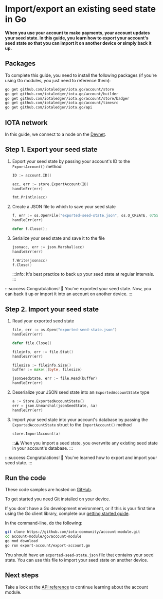 # Import/export an existing seed state in Go

**When you use your account to make payments, your account updates your seed state. In this guide, you learn how to export your account's seed state so that you can import it on another device or simply back it up.**

## Packages

To complete this guide, you need to install the following packages (if you're using Go modules, you just need to reference them):

```bash
go get github.com/iotaledger/iota.go/account/store
go get github.com/iotaledger/iota.go/account/builder
go get github.com/iotaledger/iota.go/account/store/badger
go get github.com/iotaledger/iota.go/account/timesrc
go get github.com/iotaledger/iota.go/api
```

## IOTA network

In this guide, we connect to a node on the [Devnet](root://getting-started/0.1/network/iota-networks.md#devnet).

## Step 1. Export your seed state

1. Export your seed state by passing your account's ID to the `ExportAccount()` method

    ```go
    ID := account.ID()

	acc, err := store.ExportAccount(ID)
	handleErr(err)

    fmt.Println(acc)
    ```

2. Create a JSON file to which to save your seed state

    ```go
    f, err := os.OpenFile("exported-seed-state.json", os.O_CREATE, 0755);
    handleErr(err)

    defer f.Close();
    ```

3. Serialize your seed state and save it to the file

    ```go
    jsonacc, err := json.Marshal(acc)
    handleErr(err)

    f.Write(jsonacc)
    f.Close()
    ```

    :::info:
    It's best practice to back up your seed state at regular intervals.
    :::

:::success:Congratulations! :tada:
You've exported your seed state. Now, you can back it up or import it into an account on another device.
:::

## Step 2. Import your seed state

1. Read your exported seed state

    ```go
    file, err := os.Open("exported-seed-state.json")
    handleErr(err)

    defer file.Close()

    fileinfo, err := file.Stat()
    handleErr(err)

    filesize := fileinfo.Size()
    buffer := make([]byte, filesize)

    jsonSeedState, err := file.Read(buffer)
    handleErr(err)
    ```

2. Deserialize your JSON seed state into an `ExportedAccountState` type

    ```go
    a := Store.ExportedAccountState{}
    err = json.Unmarshal(jsonSeedState, &a)
	handleErr(err)
    ```

3. Import your seed state into your account's database by passing the `ExportedAccountState` struct to the `ImportAccount()` method

    ```go
    store.ImportAccount(a)
    ```

    :::warning:
    When you import a seed state, you overwrite any existing seed state in your account's database.
    :::

:::success:Congratulations! :tada:
You've learned how to export and import your seed state.
:::

## Run the code

These code samples are hosted on [GitHub](https://github.com/iota-community/account-module).

To get started you need [Git](https://git-scm.com/book/en/v2/Getting-Started-Installing-Git) installed on your device.

If you don't have a Go development environment, or if this is your first time using the Go client library, complete our [getting started guide](../../getting-started/go-quickstart.md).

In the command-line, do the following:

```bash
git clone https://github.com/iota-community/account-module.git
cd account-module/go/account-module
go mod download
go run export-account/export-account.go
```

You should have an `exported-seed-state.json` file that contains your seed state. You can use this file to import your seed state on another device.

## Next steps

Take a look at the [API reference](https://github.com/iotaledger/iota.go/tree/master/.docs/iota.go/reference) to continue learning about the account module.